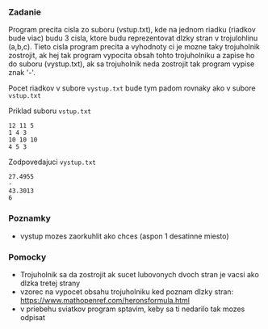 ### Zadanie
Program precita cisla zo suboru (vstup.txt),
kde na jednom riadku (riadkov bude viac)
budu 3 cisla, ktore budu reprezentovat dlzky stran v
trojulohlinu (a,b,c). Tieto cisla program precita a vyhodnoty ci je mozne taky trojuholnik
zostrojit, ak hej tak program vypocita obsah tohto trojuholniku a zapise ho do suboru (vystup.txt), ak sa trojuholnik neda zostrojit tak program vypise znak '-'.

Pocet riadkov v subore `vystup.txt` bude tym padom rovnaky ako v subore `vstup.txt`


Priklad suboru `vstup.txt`
```
12 11 5
1 4 3
10 10 10
4 5 3
```
Zodpovedajuci `vystup.txt`
```
27.4955
-
43.3013
6
```

### Poznamky
* vystup mozes zaorkuhlit ako chces (aspon 1 desatinne miesto)

### Pomocky
* Trojuholnik sa da zostrojit ak sucet lubovonych dvoch stran je
vacsi ako dlzka tretej strany
* vzorec na vypocet obsahu trojuholniku ked poznam dlzky stran: https://www.mathopenref.com/heronsformula.html
* v priebehu sviatkov program sptavim, keby sa ti nedarilo tak mozes odpisat
